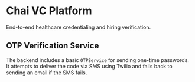 # Chai VC Platform

End-to-end healthcare credentialing and hiring verification.

## OTP Verification Service

The backend includes a basic `OTPService` for sending one-time passwords.
It attempts to deliver the code via SMS using Twilio and falls back to
sending an email if the SMS fails.
